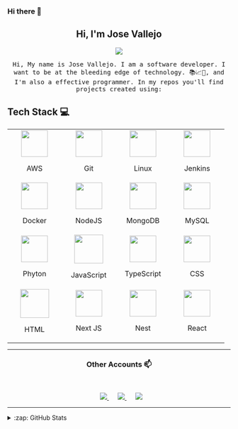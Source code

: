 ### Hi there 👋

<h2 align="center"> Hi, I'm Jose Vallejo <br/> </h2>

<p align="center">
	<img src="https://media.giphy.com/media/gh0RRgkTXedvF0pDc0/giphy.gif">
</p>

<p align="center"> <samp>Hi, My name is Jose Vallejo. I am a software developer. I want to be at the bleeding edge of technology. 📚📈🔬, and I'm also a effective programmer. In my repos you'll find projects created using:

## Tech Stack :computer: <br>

<table align="center" style="margin: auto;">
	<tbody>
		<tr>
			<td align="center" width="20%">
				<a style="display: block;" align="center" href="https://aws.amazon.com/es/" >
					<img height=60px src="https://img.icons8.com/color/48/000000/amazon-web-services.png" />
				</a>
				<p style="display: block;">AWS</p>
			</td>
			<td align="center" width="20%">
				<a style="display: block;" align="center" href="https://github.com/" >
					<img height=60px src="https://img.icons8.com/ios-glyphs/2x/github-2.png">
				</a>
				<p style="display: block;">Git</p>
			</td>
			<td align="center" width="20%">
				<a style="display: block;" align="center" href="https://www.linux.org/" >
					<img height=60px src="https://img.icons8.com/color/48/000000/linux.png" />
				</a>
				<p style="display: block;">Linux</p>
			</td>
			<td align="center" width="20%">
				<a style="display: block;" align="center" href="https://www.jenkins.io/" style="display: block;">
					<img height=60px src="https://img.icons8.com/color/48/000000/jenkins.png" />
				</a>
				<p>Jenkins</p>
			</td>
		</tr>
		<tr>
			<td align="center" width="20%">
				<a style="display: block;" align="center" href="https://www.docker.com/">
					<img height=60px src="https://img.icons8.com/color/48/000000/docker.png"/>
				</a>
				<p>Docker</p>
			</td>
			<td align="center" width="20%">
				<a style="display: block;" align="center" href="https://nodejs.org/es/docs/" >
					<img height=60px src="https://img.icons8.com/color/2x/nodejs.png" />
				</a>
				<p>NodeJS</p>
			</td>
			<td align="center" width="20%">
				<a style="display: block;" align="center" align="center" href="https://www.mongodb.com/es" >
					<img height=60px src="https://img.icons8.com/color/48/000000/mongodb.png">
				</a>
				<p>MongoDB</p>
			</td>
			<td align="center" width="20%">
				<a style="display: block;" align="center" href="https://www.mysql.com/" >
					<img height=60px src="https://img.icons8.com/ios-filled/50/000000/mysql-logo.png" />
				</a>
				<p>MySQL</p>
			</td>
		</tr>
		<tr>
			<td align="center" width="20%">
				<a style="display: block;" align="center" href="https://www.python.org/" target="_blank">
					<img height=60px src="https://img.icons8.com/color/2x/python.png" />
				</a>
				<p>Phyton</p>
			</td>
			<td align="center" width="20%">
				<a style="display: block;" align="center" href="https://developer.mozilla.org/es/docs/Web/JavaScript">
					<img height=65px src="https://img.icons8.com/color/2x/javascript.png" />
				</a>
				<p>JavaScript</p>
			</td>
			<td align="center" width="20%">
				<a style="display: block;" align="center" href="https://www.typescriptlang.org/">
					<img height=60px src="https://img.icons8.com/color/48/000000/typescript.png"/>
				</a>
				<p>TypeScript</p>
			</td>
			<td align="center" width="20%">
				<a style="display: block;" align="center" href="https://developer.mozilla.org/es/docs/Web/CSS">
					<img height=60px src="https://img.icons8.com/color/48/000000/css3.png" />
				</a>
				<p>CSS</p>
			</td>
		</tr>
		<tr>
			<td align="center" width="20%">
				<a style="display: block;" align="center" href="https://developer.mozilla.org/es/docs/Web/HTML">
					<img height=65px src="https://img.icons8.com/color/2x/html-5.png" />
				</a>
				<p>HTML</p>
			</td>
			<td align="center" width="20%">
				<a style="display: block;" align="center" href="https://nextjs.org/" >
					<img height=60px src="https://upload.wikimedia.org/wikipedia/commons/8/8e/Nextjs-logo.svg">
				</a>
				<p>Next JS</p>
			</td>
			<td align="center" width="20%">
				<a style="display: block;" align="center" href="https://nestjs.com/">
					<img height=60px src="https://seeklogo.com/images/N/nestjs-logo-09342F76C0-seeklogo.com.png">
				</a>
				<p>Nest</p>
			</td>
			<td align="center" width="20%">
				<a style="display: block;" align="center" href="https://es.reactjs.org/">
					<img height=60px src="https://img.icons8.com/ultraviolet/2x/react.png">
				</a>
				<p>React</p>
			</td>
		</tr>
	</tbody>
</table>

---

<h3 align="center"> Other Accounts 📫 </h3>
<br />
<p align="center">
	<a href="https://twitter.com/JoseAVallejo12/">
		<img style="margin-left: 10px;" heigrt=60px src="https://img.icons8.com/cute-clipart/64/000000/twitter.png"/>
	</a>
	<a style="margin: 10px;" href="https://web.facebook.com/josealfredo.vallejocontreras.1?_rdc=1&_rdr/">
		<img style="margin-left: 10px;" heigrt=60px src="https://img.icons8.com/cute-clipart/64/000000/facebook.png"/>
	</a>
	<a href="https://www.linkedin.com/in/jose-alfredo-vallejo-contreras-38199480/">
		<img style="margin-left: 10px;" heigrt=60px src="https://img.icons8.com/cute-clipart/64/000000/linkedin.png"/>
	</a>

</p>

---

<details>
  <summary>:zap: GitHub Stats</summary>
  <img align="left" alt="Jose Vallejo's GitHub Stats" src="https://github-readme-stats.vercel.app/api?username=JoseAVallejo12&show_icons=true&hide_border=true" />
  <img src="https://jf-gh-stats.vercel.app/api/top-langs/?username=JoseAVallejo12&layout=compact&hide=java&title_color=3867D6&icon_color=3867D6" alt="GitHub Top Languages" align="top"/>
</details>

<!--
**josevallejo1984/josevallejo1984** is a ✨ _special_ ✨ repository because its `README.md` (this file) appears on your GitHub profile.

Here are some ideas to get you started:

- 🔭 I’m currently working on ...
- 🌱 I’m currently learning ...
- 👯 I’m looking to collaborate on ...
- 🤔 I’m looking for help with ...
- 💬 Ask me about ...
- 📫 How to reach me: ...
- 😄 Pronouns: ...
- ⚡ Fun fact: ...
-->
